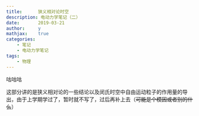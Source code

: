 ```yaml
---
title:      狭义相对论时空
description: 电动力学笔记（二）
date:       2019-03-21
author:     y
mathjax:    true
categories:
    - 笔记
    - 电动力学笔记
tags:
    - 物理
---
```


咕咕咕

这部分讲的是狭义相对论的一些结论以及闵氏时空中自由运动粒子的作用量的导出，由于上学期学过了，暂时就不写了，过后再补上去（~~可能是个模因或者别的什么~~）




